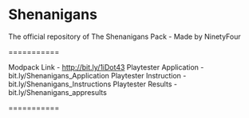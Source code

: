 Shenanigans
===========

The official repository of The Shenanigans Pack - Made by NinetyFour

===========

Modpack Link           - http://bit.ly/1iDot43
Playtester Application - bit.ly/Shenanigans_Application
Playtester Instruction - bit.ly/Shenanigans_Instructions
Playtester Results     - bit.ly/Shenanigans_appresults

===========

